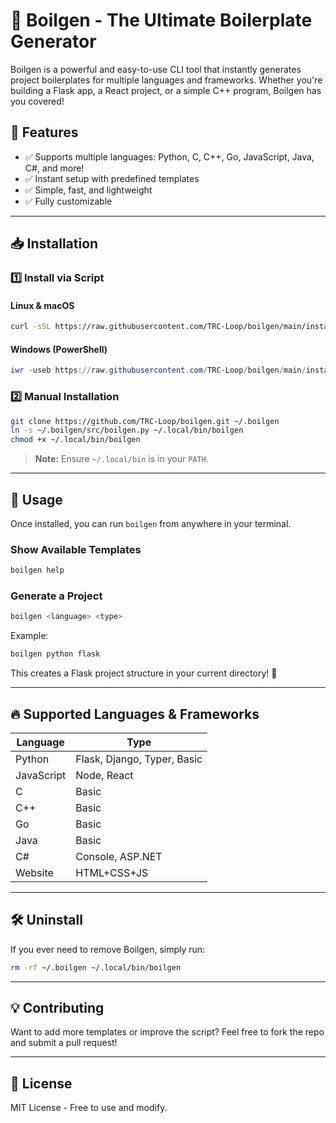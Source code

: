 # 🚀 Boilgen - The Ultimate Boilerplate Generator

Boilgen is a powerful and easy-to-use CLI tool that instantly generates project boilerplates for multiple languages and frameworks. Whether you're building a Flask app, a React project, or a simple C++ program, Boilgen has you covered!

## 🎯 Features
- ✅ Supports multiple languages: Python, C, C++, Go, JavaScript, Java, C#, and more!
- ✅ Instant setup with predefined templates
- ✅ Simple, fast, and lightweight
- ✅ Fully customizable

---

## 📥 Installation
### **1️⃣ Install via Script**
#### **Linux & macOS**
```sh
curl -sSL https://raw.githubusercontent.com/TRC-Loop/boilgen/main/install.sh | bash
```
#### **Windows (PowerShell)**
```powershell
iwr -useb https://raw.githubusercontent.com/TRC-Loop/boilgen/main/install.ps1 | iex
```

### **2️⃣ Manual Installation**
```sh
git clone https://github.com/TRC-Loop/boilgen.git ~/.boilgen
ln -s ~/.boilgen/src/boilgen.py ~/.local/bin/boilgen
chmod +x ~/.local/bin/boilgen
```

> **Note:** Ensure `~/.local/bin` is in your `PATH`.

---

## 🚀 Usage
Once installed, you can run `boilgen` from anywhere in your terminal.

### **Show Available Templates**
```sh
boilgen help
```

### **Generate a Project**
```sh
boilgen <language> <type>
```
Example:
```sh
boilgen python flask
```
This creates a Flask project structure in your current directory! 🎉

---

## 🔥 Supported Languages & Frameworks
| Language    | Type |
|------------|------|
| Python     | Flask, Django, Typer, Basic |
| JavaScript | Node, React |
| C          | Basic |
| C++        | Basic |
| Go         | Basic |
| Java       | Basic |
| C#         | Console, ASP.NET |
| Website    | HTML+CSS+JS |

---

## 🛠 Uninstall
If you ever need to remove Boilgen, simply run:
```sh
rm -rf ~/.boilgen ~/.local/bin/boilgen
```

---

## 💡 Contributing
Want to add more templates or improve the script? Feel free to fork the repo and submit a pull request!

---

## 📜 License
MIT License - Free to use and modify.

